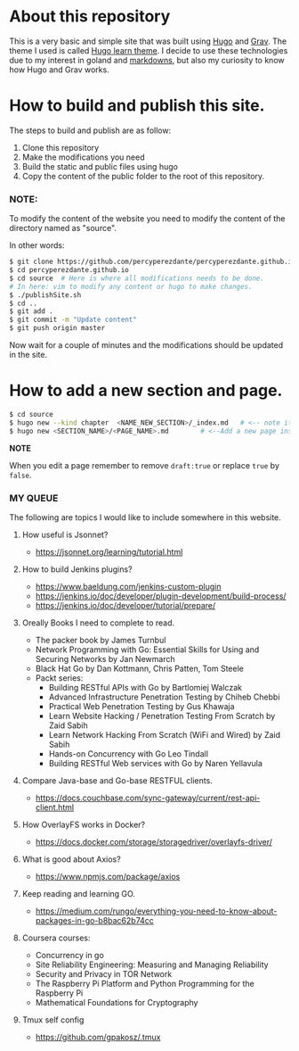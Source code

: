# About this repository

This is a very basic and simple site that was built using [Hugo](https://gohugo.io/) and [Grav](https://learn.getgrav.org/16). The theme I used is called [Hugo learn theme](https://learn.netlify.com/en/).  I decide to use these technologies due to my interest in goland and [markdowns](https://learn.netlify.com/en/cont/markdown/), but also my curiosity to know how Hugo and Grav works.


# How to build and publish this site.

The steps to build and publish are as follow:

1. Clone this repository
2. Make the modifications you need
3. Build the static and public files using hugo
4. Copy the content of the public folder to the root of this repository.

### NOTE:
To modify the content of the website you need to modify the content of the directory named as "source".

In other words:

```bash
$ git clone https://github.com/percyperezdante/percyperezdante.github.io.git
$ cd percyperezdante.github.io
$ cd source  # Here is where all modifications needs to be done.
# In here: vim to modify any content or hugo to make changes.
$ ./publishSite.sh
$ cd ..
$ git add .
$ git commit -m "Update content"
$ git push origin master
```

Now wait for a couple of minutes and the modifications should be updated in the site.

# How to add a new section and page.

```bash
$ cd source
$ hugo new --kind chapter  <NAME_NEW_SECTION>/_index.md   # <-- note it is "_index.md" no "index.md"
$ hugo new <SECTION_NAME>/<PAGE_NAME>.md        # <--Add a new page inside section
```
**NOTE**

When you edit a page remember to remove ```draft:true``` or replace ```true``` by ```false```.


### MY QUEUE

The following are topics I would like to include somewhere in this website.

1. How useful is Jsonnet?

    - https://jsonnet.org/learning/tutorial.html

2. How to build Jenkins plugins?

    - https://www.baeldung.com/jenkins-custom-plugin
    - https://jenkins.io/doc/developer/plugin-development/build-process/
    - https://jenkins.io/doc/developer/tutorial/prepare/


3.  Oreally Books I need to complete to read.
    
    - The packer book by James Turnbul
    - Network Programming with Go: Essential Skills for Using and Securing Networks by Jan Newmarch
    - Black Hat Go by Dan Kottmann, Chris Patten, Tom Steele
    - Packt series:
        - Building RESTful APIs with Go by Bartlomiej Walczak
        - Advanced Infrastructure Penetration Testing by Chiheb Chebbi
        - Practical Web Penetration Testing by  Gus Khawaja
        - Learn Website Hacking / Penetration Testing From Scratch  by Zaid Sabih
        - Learn Network Hacking From Scratch (WiFi and Wired) by Zaid Sabih 
        - Hands-on Concurrency with Go Leo Tindall
        - Building RESTful Web services with Go by Naren Yellavula


4. Compare Java-base and Go-base RESTFUL clients.

    - https://docs.couchbase.com/sync-gateway/current/rest-api-client.html

5. How OverlayFS works in Docker?

    - https://docs.docker.com/storage/storagedriver/overlayfs-driver/

6. What is good about Axios?

    - https://www.npmjs.com/package/axios

7. Keep reading and learning GO.

    - https://medium.com/rungo/everything-you-need-to-know-about-packages-in-go-b8bac62b74cc

8. Coursera courses:

    - Concurrency in go
    - Site Reliability Engineering: Measuring and Managing Reliability
    - Security and Privacy in TOR Network
    - The Raspberry Pi Platform and Python Programming for the Raspberry Pi
    - Mathematical Foundations for Cryptography


9. Tmux self config 

    - https://github.com/gpakosz/.tmux
